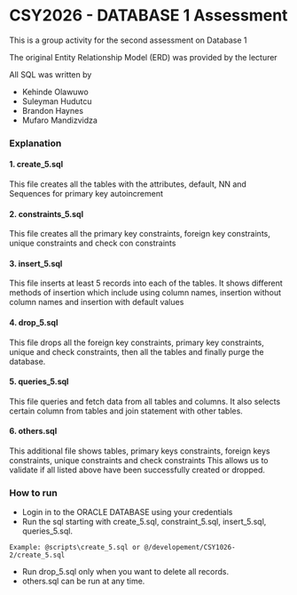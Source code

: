 # CSY2026 - DATABASE 1 Assessment

This is a group activity for the second assessment on Database 1

The original Entity Relationship Model (ERD) was provided by the lecturer

All SQL was written by 
- Kehinde Olawuwo
- Suleyman Hudutcu
- Brandon Haynes
- Mufaro Mandizvidza

### Explanation

#### 1. create_5.sql

This file creates all the tables with the attributes, default, NN and Sequences for primary key autoincrement

#### 2. constraints_5.sql

This file creates all the primary key constraints, foreign key constraints, unique constraints and check con constraints

#### 3. insert_5.sql

This file inserts at least 5 records into each of the tables. It shows different methods of insertion which 
include using column names, insertion without column names and insertion with default values

#### 4. drop_5.sql

This file drops all the foreign key constraints, primary key constraints, unique and check constraints, then all the tables
and finally purge the database.

#### 5. queries_5.sql

This file queries and fetch data from all tables and columns. It also selects certain column from tables and join statement 
with other tables.

#### 6. others.sql

This additional file shows tables, primary keys constraints, foreign keys constraints, unique constraints and check constraints
This allows us to validate if all listed above have been successfully created or dropped.

### How to run

- Login in to the ORACLE DATABASE using your credentials
- Run the sql starting with create_5.sql, constraint_5.sql, insert_5.sql, queries_5.sql.
```oraclesqlplus
Example: @scripts\create_5.sql or @/developement/CSY1026-2/create_5.sql
```
- Run drop_5.sql only when you want to delete all records.
- others.sql can be run at any time.
